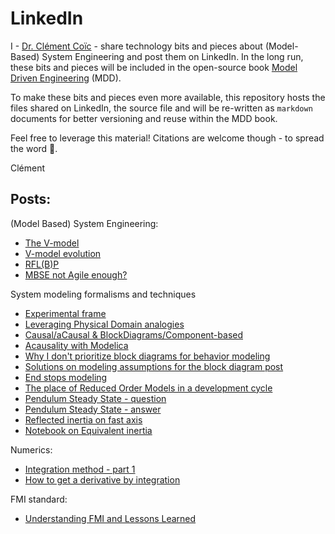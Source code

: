 # LinkedIn

I - [Dr. Clément Coïc](https://www.linkedin.com/in/clementcoic/) - share technology bits and pieces about (Model-Based) System Engineering and post them on LinkedIn.
In the long run, these bits and pieces will be included in the open-source book [Model Driven Engineering](https://github.com/Dr-ClementCoic/model-driven-engineering) (MDD).

To make these bits and pieces even more available, this repository hosts the files shared on LinkedIn, the source file and will be re-written as `markdown` documents for better versioning and reuse within the MDD book.

Feel free to leverage this material! Citations are welcome though - to spread the word 🙂.

Clément

## Posts:

(Model Based) System Engineering:
 - [The V-model](https://buff.ly/4gfCY2w)
 - [V-model evolution](https://buff.ly/3ZFM436)
 - [RFL(B)P](https://buff.ly/4invTiw)
 - [MBSE not Agile enough?](https://buff.ly/3P3AUiz)

System modeling formalisms and techniques
 - [Experimental frame](https://buff.ly/3P5PaHN)
 - [Leveraging Physical Domain analogies](https://buff.ly/3VLGmdG)
 - [Causal/aCausal & BlockDiagrams/Component-based](https://buff.ly/4eZ0vnn)
 - [Acausality with Modelica](https://buff.ly/49NsTrN)
 - [Why I don't prioritize block diagrams for behavior modeling](https://buff.ly/4fZwxkq)
 - [Solutions on modeling assumptions for the block diagram post](https://buff.ly/3ZNTxMs)
 - [End stops modeling](https://buff.ly/3VN8oG2)
 - [The place of Reduced Order Models in a development cycle](https://buff.ly/4gbAd2q)
 - [Pendulum Steady State - question](https://buff.ly/421LiPV)
 - [Pendulum Steady State - answer](https://buff.ly/4fsiaUV)
 - [Reflected inertia on fast axis](https://buff.ly/4j4tlpI)
 - [Notebook on Equivalent inertia](https://buff.ly/409xUXf)

Numerics:
 - [Integration method - part 1](https://buff.ly/4iMYj5s)
 - [How to get a derivative by integration](https://buff.ly/4f9njAR)

FMI standard: 
 - [Understanding FMI and Lessons Learned](https://buff.ly/4ioUjZ4)

